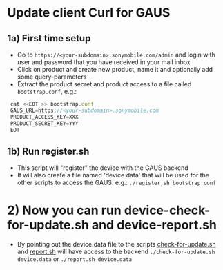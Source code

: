 # Update client Curl for GAUS

## 1a) First time setup
* Go to ```https://<your-subdomain>.sonymobile.com/admin``` and login with user and password that you have received in your mail inbox
* Click on product and create new product, name it and optionally add some query-parameters
* Extract the product secret and product access to a file called ```bootstrap.conf```, e.g.:

```javascript
 cat <<EOT >> bootstrap.conf
 GAUS_URL=https://<your-subdomain>.sonymobile.com
 PRODUCT_ACCESS_KEY=XXX
 PRODUCT_SECRET_KEY=YYY
 EOT
```

## 1b) Run register.sh
* This script will "register" the device with the GAUS backend
* It will also create a file named 'device.data' that will be used for the other scripts to access the GAUS. e.g.:
 `./register.sh bootstrap.conf`

# 2) Now you can run device-check-for-update.sh and device-report.sh
* By pointing out the device.data file to the scripts [check-for-update.sh](../curl/check-for-update.sh) and
 [report.sh](../curl/report.sh) will have access to the backend
 `./check-for-update.sh device.data`
or
 `./report.sh device.data`
